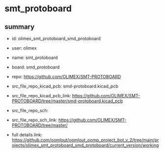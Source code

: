 # smt_protoboard
 
## summary 
* id: olimex_smt_protoboard_smd_protoboard
* user: olimex
* name: smt_protoboard
* board: smd_protoboard
* repo: https://github.com/OLIMEX/SMT-PROTOBOARD
* src_file_repo_kicad_pcb: smd-protoboard.kicad_pcb
* src_file_repo_kicad_pcb_link: https://github.com/OLIMEX/SMT-PROTOBOARD/tree/master/smd-protoboard.kicad_pcb


* src_file_repo_sch: 
* src_file_repo_sch_link: https://github.com/OLIMEX/SMT-PROTOBOARD/tree/master/
* full details link: https://github.com/oomlout/oomlout_oomp_project_bot_v_2/tree/main/projects/olimex_smt_protoboard_smd_protoboard/current_version/working  







